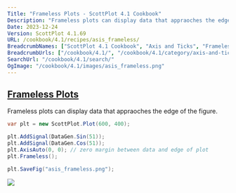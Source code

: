 ```yaml
---
Title: "Frameless Plots - ScottPlot 4.1 Cookbook"
Description: "Frameless plots can display data that appraoches the edge of the figure."
Date: 2023-12-24
Version: ScottPlot 4.1.69
URL: /cookbook/4.1/recipes/asis_frameless/
BreadcrumbNames: ["ScottPlot 4.1 Cookbook", "Axis and Ticks", "Frameless Plots"]
BreadcrumbUrls: ["/cookbook/4.1/", "/cookbook/4.1/category/axis-and-ticks", "/cookbook/4.1/recipes/asis_frameless/"]
SearchUrl: "/cookbook/4.1/search/"
OgImage: "/cookbook/4.1/images/asis_frameless.png"
---
```


<h2><a id='frameless-plots' href='/cookbook/4.1/recipes/asis_frameless/'>Frameless Plots</a></h2>

Frameless plots can display data that appraoches the edge of the figure.

```cs
var plt = new ScottPlot.Plot(600, 400);

plt.AddSignal(DataGen.Sin(51));
plt.AddSignal(DataGen.Cos(51));
plt.AxisAuto(0, 0); // zero margin between data and edge of plot
plt.Frameless();

plt.SaveFig("asis_frameless.png");
```

<img src='../../images/asis_frameless.png' class='d-block mx-auto my-5' />


